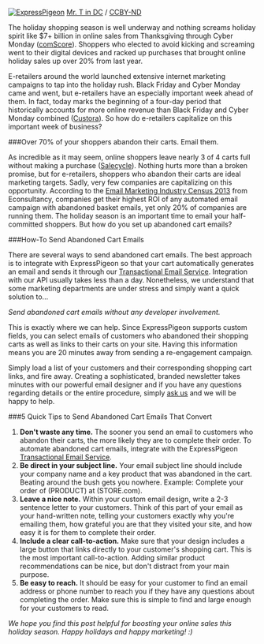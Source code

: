 
[![ExpressPigeon](/blog/images/2013/happy-holidays-at-zara_l.jpg "ExpressPigeon")](http://foter.com/re/3fc809)
[Mr. T in DC](http://www.flickr.com/photos/mr_t_in_dc/5207777107/) / [CCBY-ND](http://creativecommons.org/licenses/by-nd/2.0/)

The holiday shopping season is well underway and nothing screams holiday
spirit like \$7+ billion in online sales from Thanksgiving through Cyber
Monday ([comScore](http://www.comscore.com/)). Shoppers who elected to avoid kicking and
screaming went to their digital devices and racked up purchases that
brought online holiday sales up over 20% from last year.

E-retailers around the world launched extensive internet marketing
campaigns to tap into the holiday rush. Black Friday and Cyber Monday
came and went, but e-retailers have an especially important week ahead
of them. In fact, today marks the beginning of a four-day period that
historically accounts for more online revenue than Black Friday and
Cyber Monday combined ([Custora](https://www.custora.com/pulse)). So how do e-retailers capitalize on
this important week of business?

###Over 70% of your shoppers abandon their carts. Email them.

As incredible as it may seem, online shoppers leave nearly 3 of 4 carts
full without making a purchase ([Salecycle](http://www.salecycle.com/q3-cart-abandonment-stats/)). Nothing hurts more than
a broken promise, but for e-retailers, shoppers who abandon their carts
are ideal marketing targets. Sadly, very few companies are capitalizing
on this opportunity. According to the [Email Marketing Industry Census
2013](http://hosted.adestra.com/adestra/census/Email-Census-2013.pdf) from Econsultancy, companies get their highest ROI of any
automated email campaign with abandoned basket emails, yet only 20% of
companies are running them. The holiday season is an important time to
email your half-committed shoppers. But how do you set up abandoned cart
emails?

###How-To Send Abandoned Cart Emails

There are several ways to send abandoned cart emails. The best approach
is to integrate with ExpressPigeon so that your cart automatically
generates an email and sends it through our [Transactional Email
Service](https://expresspigeon.com/api#messages). Integration with our API usually takes less than a
day. Nonetheless, we understand that some marketing departments are
under stress and simply want a quick solution to...

*Send abandoned cart emails without any developer involvement.*

This is exactly where we can help. Since ExpressPigeon supports custom
fields, you can select emails of customers who abandoned their shopping
carts as well as links to their carts on your site. Having this
information means you are 20 minutes away from sending a re-engagement
campaign.

Simply load a list of your customers and their corresponding shopping
cart links, and fire away. Creating a sophisticated, branded newsletter
takes minutes with our powerful email designer and if you have any
questions regarding details or the entire procedure, simply [ask us](http://expresspigeon.com/support)
and we will be happy to help.

###5 Quick Tips to Send Abandoned Cart Emails That Convert

1.  **Don't waste any time.** The sooner you send an email to customers who abandon their carts, the
    more likely they are to complete their order. To automate abandoned
    cart emails, integrate with the ExpressPigeon [Transactional Email
    Service](https://expresspigeon.com/api#messages).
2.  **Be direct in your subject line.** Your email subject line should
    include your company name and a key product that was abandoned in
    the cart. Beating around the bush gets you nowhere. Example:
    Complete your order of (PRODUCT) at (STORE.com).
3.  **Leave a nice note.** Within your custom email design, write a 2-3
    sentence letter to your customers. Think of this part of your email
    as your hand-written note, telling your customers exactly why you're
    emailing them, how grateful you are that they visited your site, and
    how easy it is for them to complete their order.
4.  **Include a clear call-to-action.** Make sure that your design
    includes a large button that links directly to your customer's
    shopping cart. This is the most important call-to-action. Adding
    similar product recommendations can be nice, but don't distract from
    your main purpose.
5.  **Be easy to reach.** It should be easy for your customer to find an
    email address or phone number to reach you if they have any
    questions about completing the order. Make sure this is simple to
    find and large enough for your customers to read.

*We hope you find this post helpful for boosting your online sales this
holiday season. Happy holidays and happy marketing! :)*